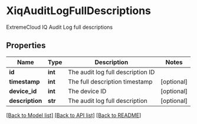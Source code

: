 # XiqAuditLogFullDescriptions

ExtremeCloud IQ Audit Log full descriptions
## Properties
Name | Type | Description | Notes
------------ | ------------- | ------------- | -------------
**id** | **int** | The audit log full description ID | 
**timestamp** | **int** | The full description timestamp | [optional] 
**device_id** | **int** | The device ID | [optional] 
**description** | **str** | The audit log full description | [optional] 

[[Back to Model list]](../README.md#documentation-for-models) [[Back to API list]](../README.md#documentation-for-api-endpoints) [[Back to README]](../README.md)


